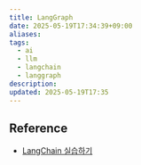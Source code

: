 ```yaml
---
title: LangGraph
date: 2025-05-19T17:34:39+09:00
aliases: 
tags:
  - ai
  - llm
  - langchain
  - langgraph
description: 
updated: 2025-05-19T17:35
---
```


## Reference

- [LangChain 실습하기](https://wikidocs.net/233341)
